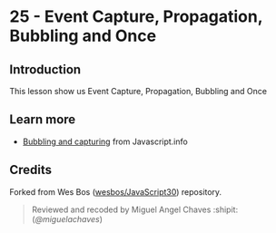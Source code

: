 # 25 - Event Capture, Propagation, Bubbling and Once
## Introduction
This lesson show us Event Capture, Propagation, Bubbling and Once

## Learn more
* [Bubbling and capturing](https://javascript.info/bubbling-and-capturing) from Javascript.info


## Credits
Forked from Wes Bos ([wesbos/JavaScript30](https://github.com/wesbos/JavaScript30)) repository.
> Reviewed and recoded by Miguel Angel Chaves :shipit: (*@miguelachaves*)